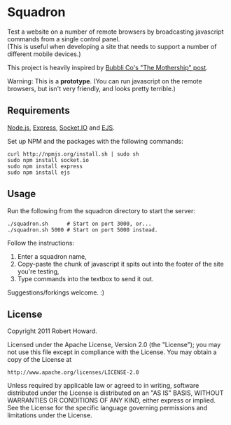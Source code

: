 Squadron
========

Test a website on a number of remote browsers by broadcasting javascript commands from a single control panel.  
(This is useful when developing a site that needs to support a number of different mobile devices.)

This project is heavily inspired by [Bubbli Co's "The Mothership" post](http://blog.bubbli.co/post/2834205057/the-mothership).

Warning: This is a **prototype**. (You can run javascript on the remote browsers, but isn't very friendly, and looks pretty terrible.)


Requirements
------------

[Node.js](https://github.com/joyent/node/wiki/Installation), [Express](http://expressjs.com/guide.html), [Socket.IO](http://socket.io/) and [EJS](http://embeddedjs.com/).

Set up NPM and the packages with the following commands:

    curl http://npmjs.org/install.sh | sudo sh
    sudo npm install socket.io
    sudo npm install express
    sudo npm install ejs


Usage
-----

Run the following from the squadron directory to start the server:

    ./squadron.sh      # Start on port 3000, or...
    ./squadron.sh 5000 # Start on port 5000 instead.


Follow the instructions:

1. Enter a squadron name,
2. Copy-paste the chunk of javascript it spits out into the footer of the site you're testing,
3. Type commands into the textbox to send it out.

Suggestions/forkings welcome. :)


License
-------

Copyright 2011 Robert Howard.

Licensed under the Apache License, Version 2.0 (the "License");
you may not use this file except in compliance with the License.
You may obtain a copy of the License at

    http://www.apache.org/licenses/LICENSE-2.0

Unless required by applicable law or agreed to in writing, software
distributed under the License is distributed on an "AS IS" BASIS,
WITHOUT WARRANTIES OR CONDITIONS OF ANY KIND, either express or implied.
See the License for the specific language governing permissions and
limitations under the License.

